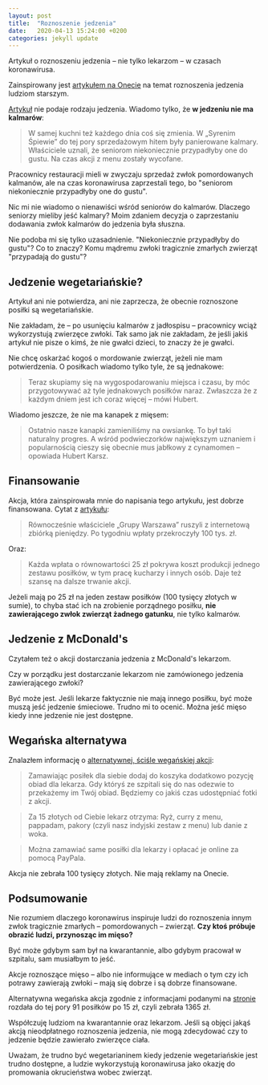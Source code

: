 ```yaml
---
layout: post
title:  "Roznoszenie jedzenia"
date:   2020-04-13 15:24:00 +0200
categories: jekyll update
---
```


Artykuł o roznoszeniu jedzenia – nie tylko lekarzom – w czasach koronawirusa.

Zainspirowany jest [artykułem na Onecie][artykul] na temat roznoszenia jedzenia ludziom starszym.

[Artykuł][artykul] nie podaje rodzaju jedzenia. Wiadomo tylko, że **w jedzeniu nie ma kalmarów**:

> W samej kuchni też każdego dnia coś się zmienia. W „Syrenim Śpiewie” do tej pory sprzedażowym hitem były panierowane kalmary. Właściciele uznali, że seniorom niekoniecznie przypadłyby one do gustu. Na czas akcji z menu zostały wycofane.

Pracownicy restauracji mieli w zwyczaju sprzedaż zwłok pomordowanych kalmanów, ale na czas koronawirusa zaprzestali tego, bo "seniorom niekoniecznie przypadłyby one do gustu".

Nic mi nie wiadomo o nienawiści wśród seniorów do kalmarów. Dlaczego seniorzy mieliby jeść kalmary? Moim zdaniem decyzja o zaprzestaniu dodawania zwłok kalmarów do jedzenia była słuszna.

Nie podoba mi się tylko uzasadnienie. "Niekoniecznie przypadłyby do gustu"? Co to znaczy? Komu mądremu zwłoki tragicznie zmarłych zwierząt "przypadają do gustu"?

## Jedzenie wegetariańskie?

Artykuł ani nie potwierdza, ani nie zaprzecza, że obecnie roznoszone posiłki są wegetariańskie.

Nie zakładam, że – po usunięciu kalmarów z jadłospisu – pracownicy wciąż wykorzystują zwierzęce zwłoki. Tak samo jak nie zakładam, że jeśli jakiś artykuł nie pisze o kimś, że nie gwałci dzieci, to znaczy że je gwałci.

Nie chcę oskarżać kogoś o mordowanie zwierząt, jeżeli nie mam potwierdzenia. O posiłkach wiadomo tylko tyle, że są jednakowe:

> Teraz skupiamy się na wygospodarowaniu miejsca i czasu, by móc przygotowywać aż tyle jednakowych posiłków naraz. Zwłaszcza że z każdym dniem jest ich coraz więcej – mówi Hubert.

Wiadomo jeszcze, że nie ma kanapek z mięsem:

> Ostatnio nasze kanapki zamieniliśmy na owsiankę. To był taki naturalny progres. A wśród podwieczorków największym uznaniem i popularnością cieszy się obecnie mus jabłkowy z cynamomen – opowiada Hubert Karsz.

## Finansowanie

Akcja, która zainspirowała mnie do napisania tego artykułu, jest dobrze finansowana. Cytat z [artykułu][artykul]:

> Równocześnie właściciele „Grupy Warszawa” ruszyli z internetową zbiórką pieniędzy. Po tygodniu wpłaty przekroczyły 100 tys. zł.

Oraz:

> Każda wpłata o równowartości 25 zł pokrywa koszt produkcji jednego zestawu posiłków, w tym pracę kucharzy i innych osób. Daje też szansę na dalsze trwanie akcji.

Jeżeli mają po 25 zł na jeden zestaw posiłków (100 tysięcy złotych w sumie), to chyba stać ich na zrobienie porządnego posiłku, **nie zawierającego zwłok zwierząt żadnego gatunku**, nie tylko kalmarów.

## Jedzenie z McDonald's

Czytałem też o akcji dostarczania jedzenia z McDonald's lekarzom.

Czy w porządku jest dostarczanie lekarzom nie zamówionego jedzenia zawierającego zwłoki?

Być może jest. Jeśli lekarze faktycznie nie mają innego posiłku, być może muszą jeść jedzenie śmieciowe. Trudno mi to ocenić. Można jeść mięso kiedy inne jedzenie nie jest dostępne.

## Wegańska alternatywa

Znalazłem informację o [alternatywnej, ściśle wegańskiej akcji][ahimsa]:

> Zamawiając posiłek dla siebie dodaj do koszyka dodatkowo pozycję obiad dla lekarza. Gdy któryś ze szpitali się do nas odezwie to przekażemy im Twój obiad. Będziemy co jakiś czas udostępniać fotki z akcji.

> Za 15 złotych od Ciebie lekarz otrzyma: Ryż, curry z menu, pappadam, pakory (czyli nasz indyjski zestaw z menu) lub danie z woka.

> Można zamawiać same posiłki dla lekarzy i opłacać je online za pomocą PayPala.

Akcja nie zebrała 100 tysięcy złotych. Nie mają reklamy na Onecie.

## Podsumowanie

Nie rozumiem dlaczego koronawirus inspiruje ludzi do roznoszenia innym zwłok tragicznie zmarłych – pomordowanych – zwierząt. **Czy ktoś próbuje obrazić ludzi, przynosząc im mięso?**

Być może gdybym sam był na kwarantannie, albo gdybym pracował w szpitalu, sam musiałbym to jeść.

Akcje roznoszące mięso – albo nie informujące w mediach o tym czy ich potrawy zawierają zwłoki – mają się dobrze i są dobrze finansowane.

Alternatywna wegańska akcja zgodnie z informacjami podanymi na [stronie][ahimsa] rozdała do tej pory 91 posiłków po 15 zł, czyli zebrała 1365 zł.

Współczuję ludziom na kwarantannie oraz lekarzom. Jeśli są objęci jakąś akcją nieodpłatnego roznoszenia jedzenia, nie mogą zdecydować czy to jedzenie będzie zawierało zwierzęce ciała.

Uważam, że trudno być wegetarianinem kiedy jedzenie wegetariańskie jest trudno dostępne, a ludzie wykorzystują koronawirusa jako okazję do promowania okrucieństwa wobec zwierząt.

[artykul]: https://wiadomosci.onet.pl/tylko-w-onecie/koronawirus-w-polsce-reportaz-o-akcji-posilek-dla-seniora/pbrm6wd
[ahimsa]: https://ahimsa.com.pl/produkt/obiad-dla-lekarza/

